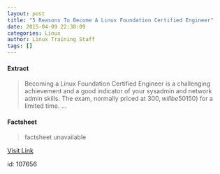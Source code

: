 ```yaml
---
layout: post
title: "5 Reasons To Become A Linux Foundation Certified Engineer"
date: 2015-04-09 22:30:09
categories: Linux
author: Linux Training Staff
tags: []
---
```



#### Extract
>Becoming a Linux Foundation Certified Engineer is a challenging achievement and a good indicator of your sysadmin and network admin skills.&nbsp;The exam, normally priced at $300, will be 50% off ($150) for a limited time....

#### Factsheet
>factsheet unavailable

[Visit Link](https://www.linux.com/news/featured-blogs/191-linux-training/822542-5-reasons-to-become-a-linux-foundation-certified-engineer/)

id:  107656
